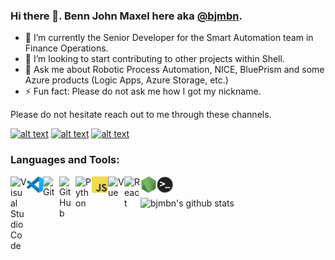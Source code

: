 ### Hi there 👋. Benn John Maxel here aka [@bjmbn][3].

- 🔭 I’m currently the Senior Developer for the Smart Automation team in Finance Operations.
- 👯 I’m looking to start contributing to other projects within Shell.
- 💬 Ask me about Robotic Process Automation, NICE, BluePrism and some Azure products (Logic Apps, Azure Storage, etc.)
- ⚡ Fun fact: Please do not ask me how I got my nickname.

Please do not hesitate reach out to me through these channels.

[![alt text][1.1]][1]
[![alt text][2.1]][2]
[![alt text][3.1]][3]

### Languages and Tools:
[<img align="left" alt="Visual Studio Code" width="26px" src="https://img.icons8.com/color/48/000000/azure-1.png" />][azure]
[<img align="left" alt="Visual Studio Code" width="26px" src="https://raw.githubusercontent.com/github/explore/80688e429a7d4ef2fca1e82350fe8e3517d3494d/topics/visual-studio-code/visual-studio-code.png" />][vscode]
[<img align="left" alt="Git" width="26px" src="https://img.icons8.com/color/48/000000/git.png"/>][git]
[<img align="left" alt="GitHub" width="26px" src="https://img.icons8.com/ios-glyphs/30/000000/github.png" />][github]
[<img align="left" alt="Python" width="26px" src="https://img.icons8.com/color/48/000000/python.png"/>][python]
[<img align="left" alt="JavaScript" width="26px" src="https://raw.githubusercontent.com/github/explore/80688e429a7d4ef2fca1e82350fe8e3517d3494d/topics/javascript/javascript.png" />][javascript]
[<img align="left" alt="Vue" width="26px" src="https://img.icons8.com/color/48/000000/vue-js.png" />][vuejs]
[<img align="left" alt="React" width="26px" src="https://img.icons8.com/color/48/000000/flutter.png" />][flutter]
[<img align="left" alt="Node.js" width="26px" src="https://raw.githubusercontent.com/github/explore/80688e429a7d4ef2fca1e82350fe8e3517d3494d/topics/nodejs/nodejs.png" />][nodejs]
[<img align="left" alt="Terminal" width="26px" src="https://raw.githubusercontent.com/github/explore/80688e429a7d4ef2fca1e82350fe8e3517d3494d/topics/terminal/terminal.png" />][terminal]

<br />
<br />

<img align="left" alt="bjmbn's github stats" src="https://github-readme-stats.vercel.app/api?username=bjmbn&count_private=true" />

[1.1]: https://img.icons8.com/android/24/000000/twitter.png (twitter icon with padding)
[2.1]: https://img.icons8.com/ios-glyphs/30/000000/linkedin.png (linkedin icon with padding)
[3.1]: https://img.icons8.com/ios-glyphs/30/000000/github.png (github icon with padding)

[1]: https://twitter.com/exxoooz
[2]: https://www.linkedin.com/in/exxnavarro/
[3]: https://www.github.com/bjmbn

[azure]: https://azure.microsoft.com/
[vscode]: https://code.visualstudio.com/
[git]: https://git-scm.com/
[github]: https://github.com/
[python]: https://www.python.org/
[javascript]: https://www.javascript.com/
[vuejs]: https://vuejs.org/
[react]: https://reactjs.org/
[flutter]: https://flutter.dev/
[nodejs]: https://nodejs.org/en/
[terminal]: https://www.iterm2.com/
[xandawapps]: https://xandawapps.com/

<!--
**exxmen/exxmen** is a ✨ _special_ ✨ repository because its `README.md` (this file) appears on your GitHub profile.

Here are some ideas to get you started:

- 🔭 I’m currently working on ...
- 🌱 I’m currently learning ...
- 👯 I’m looking to collaborate on ...
- 🤔 I’m looking for help with ...
- 💬 Ask me about ...
- 📫 How to reach me: ...
- 😄 Pronouns: ...
- ⚡ Fun fact: ...
-->
